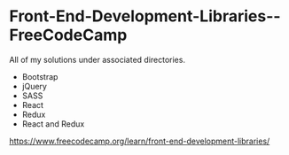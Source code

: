 # Front-End-Development-Libraries--FreeCodeCamp

All of my solutions under associated directories.
- Bootstrap
- jQuery
- SASS
- React
- Redux
- React and Redux

https://www.freecodecamp.org/learn/front-end-development-libraries/
